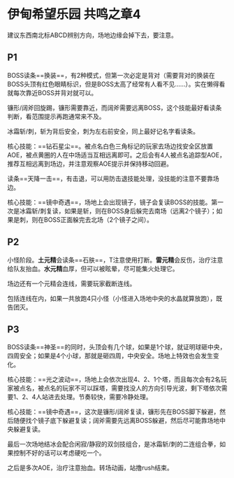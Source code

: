 # 伊甸希望乐园 共鸣之章4

建议东西南北标ABCD辨别方向，场地边缘会掉下去，要注意。

## P1

BOSS读条==换装==，有2种模式，但第一次必定是背对（需要背对的换装在BOSS头顶有红色眼睛标识，但是BOSS太高了经常有人看不见……）。实在懒得看就每次靠近BOSS并背对就可以。

镰形/阔斧回旋踢，镰形需要靠近，而阔斧需要远离BOSS，这个技能最好看读条判断，看范围提示再跑通常来不及。

冰霜斩/刺，斩为背后安全，刺为左右前安全，同上最好记名字看读条。

核心技能：==钻石星尘==。被点名白色三角标记的玩家去场边找安全区放置AOE，被点黄圈的人在中场适当互相远离即可。之后会有4人被点名追踪型AOE，推荐互相远离到场边，并注意观察AOE提示并保持移动回避。

读条==天降一击==，有击退，可以用防击退技能处理，没技能的注意不要靠场边。

核心技能：==镜中奇遇==，场地上会出现镜子，镜子会复读BOSS的技能。第一次是冰霜斩/刺复读，如果是斩，则在BOSS身后躲完去南场（远离2个镜子）；如果是刺，则在BOSS正面躲完去北场（2个镜子之间）。

## P2

小怪阶段。**土元精**会读条==石肤==，<Role name="tank" />T注意使用<action name="插言" />打断。**雷元精**会反伤，<Role name="healer" />治疗注意给队友抬血。**水元精**血厚，但可以被眩晕，<Role name="dps" />尽可能集火处理它。

场边还有一个元精会连线，需要玩家截断连线。

包括连线在内，如果一共放跑4只小怪（小怪进入场地中央的水晶就算放跑），既告团灭。

## P3

BOSS读条==神圣==的同时，头顶会有几个球，如果是1个球，就证明球砸中央，四周安全；如果是4个小球，那就是砸四周，中央安全。场地上特效也会发生变化。

核心技能：==光之波动==，场地上会依次出现4、2、1个塔，而且每次会有2名玩家被点名，被点名的玩家不可以踩塔，需要找没人的方向引导光波，剩下塔依次需要1、2、4人站进去处理。节奏较快，需要冷静处理。

核心技能：==镜中奇遇==，这次是镰形/阔斧复读，镰形先在BOSS脚下躲避，然后随便找个镜子底下躲避复读；阔斧需要先远离BOSS躲避，然后尽可能靠场地中央躲避复读。

最后一次场地结冰会配合闲寂/静寂的双剑技组合，是冰霜斩/刺的二连组合拳，如果控制不好的话可以考虑硬吃一个。

之后是多次AOE，<Role name="healer" />治疗注意抬血。转场动画，站撸rush结束。